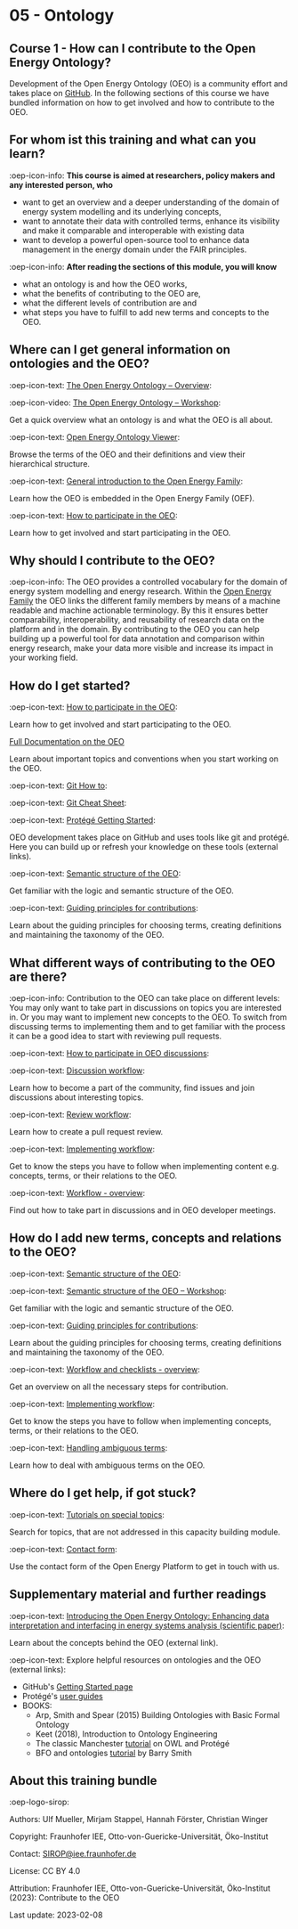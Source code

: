 # 05 - Ontology

## Course 1 - How can I contribute to the Open Energy Ontology?

Development of the Open Energy Ontology (OEO) is a community effort and
takes place on [GitHub](https://github.com/OpenEnergyPlatform/ontology).
In the following sections of this course we have bundled information on
how to get involved and how to contribute to the OEO.

## For whom ist this training and what can you learn?

:oep-icon-info: **This course is aimed at researchers, policy makers and any interested person, who**

- want to get an overview and a deeper understanding of the domain of energy system modelling and its underlying concepts,
- want to annotate their data with controlled terms, enhance its visibility and make it comparable and interoperable with existing data
- want to develop a powerful open-source tool to enhance data management in the energy domain under the FAIR principles.

:oep-icon-info: **After reading the sections of this module, you will know**

- what an ontology is and how the OEO works,
- what the benefits of contributing to the OEO are,
- what the different levels of contribution are and
- what steps you have to fulfill to add new terms and concepts to the OEO.

## Where can I get general information on ontologies and the OEO?

:oep-icon-text: [The Open Energy Ontology – Overview](https://openenergy-platform.org/ontology/oeo/OEO_00000275):

:oep-icon-video: [The Open Energy Ontology – Workshop](https://openenergy-platform.org/tutorials/5/):

Get a quick overview what an ontology is and what the OEO is all about.

:oep-icon-text: [Open Energy Ontology Viewer](https://openenergy-platform.org/viewer/oeo/):

Browse the terms of the OEO and their definitions and view their hierarchical structure.

:oep-icon-text: [General introduction to the Open Energy Family](https://openenergy-platform.org/about/):

Learn how the OEO is embedded in the Open Energy Family (OEF).

:oep-icon-text: [How to participate in the OEO](https://github.com/OpenEnergyPlatform/ontology/wiki/Welcome!-How-to-participate):

Learn how to get involved and start participating in the OEO.

## Why should I contribute to the OEO?

:oep-icon-info: The OEO provides a controlled vocabulary for the domain of
energy system modelling and energy research. Within the
[Open Energy Family](https://openenergy-platform.org/about/)
the OEO links the
different family members by means of a machine readable and machine
actionable terminology. By this it ensures better comparability,
interoperability, and reusability of research data on the platform and
in the domain. By contributing to the OEO you can help building up a
powerful tool for data annotation and comparison within energy
research, make your data more visible and increase its impact in your
working field.

## How do I get started?

:oep-icon-text: [How to participate in the OEO](https://github.com/OpenEnergyPlatform/ontology/wiki/Welcome!-How-to-participate):

Learn how to get involved and start participating to the OEO.

[Full Documentation on the OEO](https://github.com/OpenEnergyPlatform/ontology/wiki/Welcome!-How-to-participate)

Learn about important topics and conventions when you start working on
the OEO.

:oep-icon-text: [Git How to](https://githowto.com/):

:oep-icon-text: [Git Cheat Sheet](https://training.github.com/downloads/github-git-cheat-sheet.pdf):

:oep-icon-text: [Protégé Getting Started](https://protegeproject.github.io/protege/):

OEO development takes place on GitHub and uses tools like git and
protégé. Here you can build up or refresh your knowledge on these
tools (external links).

:oep-icon-text: [Semantic structure of the OEO](https://github.com/OpenEnergyPlatform/ontology/wiki/Structure-of-the-OEO):

Get familiar with the logic and semantic structure of the OEO.

:oep-icon-text: [Guiding principles for contributions](https://github.com/OpenEnergyPlatform/ontology/wiki/Best-Practice-Principles):

Learn about the guiding principles for choosing terms, creating
definitions and maintaining the taxonomy of the OEO.

## What different ways of contributing to the OEO are there?

:oep-icon-info: Contribution to the OEO can take place on different levels: You
may only want to take part in discussions on topics you are interested
in. Or you may want to implement new concepts to the OEO. To switch from
discussing terms to implementing them and to get familiar with the
process it can be a good idea to start with reviewing pull requests.

:oep-icon-text: [How to participate in OEO discussions](https://github.com/OpenEnergyPlatform/ontology/wiki/Welcome!-How-to-participate):

:oep-icon-text: [Discussion workflow](https://github.com/OpenEnergyPlatform/ontology/wiki/Discussion-workflow):

Learn how to become a part of the community, find issues and join
discussions about interesting topics.

:oep-icon-text: [Review workflow](https://github.com/OpenEnergyPlatform/ontology/wiki/pull-request-workflow):

Learn how to create a pull request review.

:oep-icon-text: [Implementing workflow](https://github.com/OpenEnergyPlatform/ontology/blob/dev/CONTRIBUTING.md):

Get to know the steps you have to follow when implementing content
e.g. concepts, terms, or their relations to the OEO.

:oep-icon-text: [Workflow - overview](https://github.com/OpenEnergyPlatform/ontology/wiki/workflow):

Find out how to take part in discussions and in OEO developer
meetings.

## How do I add new terms, concepts and relations to the OEO?

:oep-icon-text: [Semantic structure of the OEO](https://github.com/OpenEnergyPlatform/ontology/wiki/Structure-of-the-OEO):

:oep-icon-text: [Semantic structure of the OEO – Workshop](https://openenergy-platform.org/tutorials/):

Get familiar with the logic and semantic structure of the OEO.

:oep-icon-text: [Guiding principles for contributions](https://github.com/OpenEnergyPlatform/ontology/wiki/Best-Practice-Principles):

Learn about the guiding principles for choosing terms, creating
definitions and maintaining the taxonomy of the OEO.

:oep-icon-text: [Workflow and checklists - overview](https://github.com/OpenEnergyPlatform/ontology/wiki/workflow):

Get an overview on all the necessary steps for contribution.

:oep-icon-text: [Implementing workflow](https://github.com/OpenEnergyPlatform/ontology/blob/dev/CONTRIBUTING.md):

Get to know the steps you have to follow when implementing concepts,
terms, or their relations to the OEO.

:oep-icon-text: [Handling ambiguous terms](https://github.com/OpenEnergyPlatform/ontology/wiki/Handling-ambiguous-terms):

Learn how to deal with ambiguous terms on the OEO.

## Where do I get help, if got stuck?

:oep-icon-text: [Tutorials on special topics](https://github.com/OpenEnergyPlatform/ontology/wiki/Tutorials):

Search for topics, that are not addressed in this capacity building
module.

:oep-icon-text: [Contact form](https://openenergy-platform.org/contact/):

Use the contact form of the Open Energy Platform to get in touch with
us.

## Supplementary material and further readings

:oep-icon-text: [Introducing the Open Energy Ontology: Enhancing data interpretation and interfacing in energy systems analysis (scientific paper)](https://www.sciencedirect.com/science/article/pii/S2666546821000288?via%3Dihub):

Learn about the concepts behind the OEO (external link).

:oep-icon-text: Explore helpful resources on ontologies and the OEO (external links):

- GitHub's [Getting Started page](https://docs.github.com/en/github/getting-started-with-github)
- Protégé's [user guides](https://protegeproject.github.io/protege/)
- BOOKS:
    - Arp, Smith and Spear (2015) Building Ontologies with Basic Formal Ontology
    - Keet (2018), Introduction to Ontology Engineering
    - The classic Manchester [tutorial](http://owl.cs.manchester.ac.uk/publications/talks-and-tutorials/protg-owl-tutorial/) on OWL and Protégé
    - BFO and ontologies [tutorial](https://www.youtube.com/watch?v=p0buEjR3t8A&list=PLyngZgIl3WTg5f36E7r3W5px_58OOWE5I) by Barry Smith

## About this training bundle

:oep-logo-sirop:

Authors: Ulf Mueller, Mirjam Stappel, Hannah Förster, Christian Winger

Copyright: Fraunhofer IEE, Otto-von-Guericke-Universität, Öko-Institut

Contact: SIROP@iee.fraunhofer.de

License: CC BY 4.0

Attribution: Fraunhofer IEE, Otto-von-Guericke-Universität, Öko-Institut (2023): Contribute to the OEO

Last update: 2023-02-08
